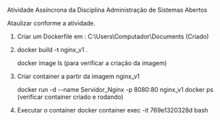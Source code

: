 Atividade Assíncrona da Disciplina Administração de Sistemas Abertos

Ataulizar conforme a atividade.

1) Criar um Dockerfile em : C:\Users\Computador\Documents    (Criado)
2) docker build -t nginx_v1 .
   
   docker image ls (para verificar a criação da imagem)
4) Criar container a partir da imagem nginx_v1
   
   docker run -d --name Servidor_Nginx -p 8080:80 nginx_v1
   docker ps (verificar container criado e rodando)
6) Executar o container
   docker container exec -it 769e1320328d bash



